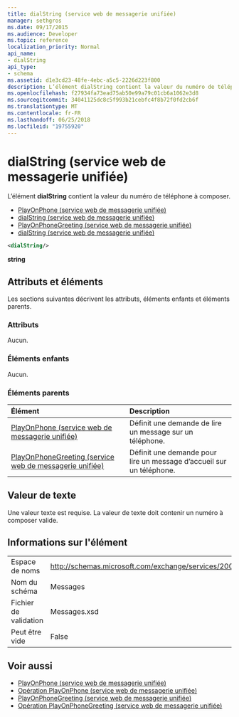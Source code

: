 ```yaml
---
title: dialString (service web de messagerie unifiée)
manager: sethgros
ms.date: 09/17/2015
ms.audience: Developer
ms.topic: reference
localization_priority: Normal
api_name:
- dialString
api_type:
- schema
ms.assetid: d1e3cd23-48fe-4ebc-a5c5-2226d223f800
description: L’élément dialString contient la valeur du numéro de téléphone à composer.
ms.openlocfilehash: f27934fa73ead75ab50e99a79c01cb6a1062e3d8
ms.sourcegitcommit: 34041125dc8c5f993b21cebfc4f8b72f0fd2cb6f
ms.translationtype: MT
ms.contentlocale: fr-FR
ms.lasthandoff: 06/25/2018
ms.locfileid: "19755920"
---
```

# <a name="dialstring-um-web-service"></a>dialString (service web de messagerie unifiée)

L’élément **dialString** contient la valeur du numéro de téléphone à composer. 
  
- [PlayOnPhone (service web de messagerie unifiée)](playonphone-um-web-service.md) 
- [dialString (service web de messagerie unifiée)](dialstring-um-web-service.md) 
- [PlayOnPhoneGreeting (service web de messagerie unifiée)](playonphonegreeting-um-web-service.md) 
- [dialString (service web de messagerie unifiée)](dialstring-um-web-service.md)
  
```xml
<dialString/>
```

 **string**
## <a name="attributes-and-elements"></a>Attributs et éléments

Les sections suivantes décrivent les attributs, éléments enfants et éléments parents.
  
### <a name="attributes"></a>Attributs

Aucun.
  
### <a name="child-elements"></a>Éléments enfants

Aucun.
  
### <a name="parent-elements"></a>Éléments parents

|**Élément**|**Description**|
|:-----|:-----|
|[PlayOnPhone (service web de messagerie unifiée)](playonphone-um-web-service.md) <br/> |Définit une demande de lire un message sur un téléphone.  <br/> |
|[PlayOnPhoneGreeting (service web de messagerie unifiée)](playonphonegreeting-um-web-service.md) <br/> |Définit une demande pour lire un message d’accueil sur un téléphone.  <br/> |
   
## <a name="text-value"></a>Valeur de texte

Une valeur texte est requise. La valeur de texte doit contenir un numéro à composer valide.
  
## <a name="element-information"></a>Informations sur l'élément

|||
|:-----|:-----|
|Espace de noms  <br/> |http://schemas.microsoft.com/exchange/services/2006/messages  <br/> |
|Nom du schéma  <br/> |Messages  <br/> |
|Fichier de validation  <br/> |Messages.xsd  <br/> |
|Peut être vide  <br/> |False  <br/> |
   
## <a name="see-also"></a>Voir aussi

- [PlayOnPhone (service web de messagerie unifiée)](playonphone-um-web-service.md)  
- [Opération PlayOnPhone (service web de messagerie unifiée)](playonphone-operation-um-web-service.md)  
- [PlayOnPhoneGreeting (service web de messagerie unifiée)](playonphonegreeting-um-web-service.md)  
- [Opération PlayOnPhoneGreeting (service web de messagerie unifiée)](playonphonegreeting-operation-um-web-service.md)

